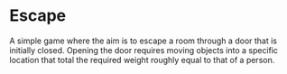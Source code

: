# Escape

A simple game where the aim is to escape a room through a door that is initially closed. Opening the door requires moving objects into a specific location that total the required weight roughly equal to that of a person. 
